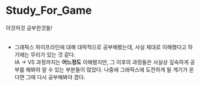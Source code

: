 # Study_For_Game
이것저것 공부한것들!<br>
<br>

 * 그래픽스 파이프라인에 대해 대략적으로 공부해봤는데, 사실 제대로 이해했다고 하기에는 무리가 있는 것 같다.<br>
 IA -> VS 과정까지는 **어느정도** 이해됐지만, 그 이후의 과정들은 사실상 깊숙하게 공부를 해봐야 알 수 있는 부분들이 많았다.
 나중에 그래픽스에 도전하게 될 계기가 온다면 그때 다시 공부해봐야 겠다.<br>
 <br>
